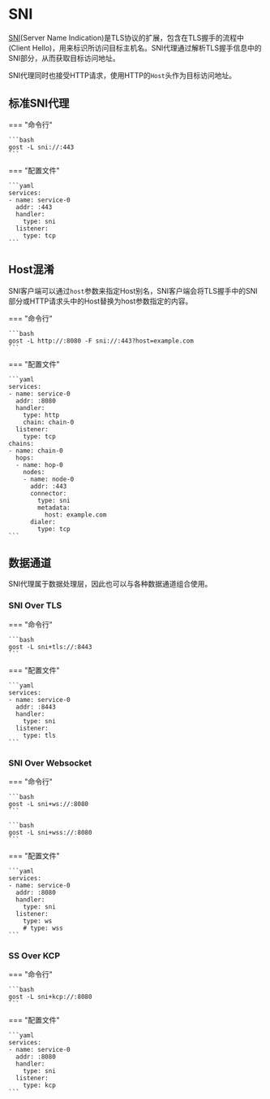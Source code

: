 # SNI

[SNI](https://www.cloudflare.com/zh-cn/learning/ssl/what-is-sni/)(Server Name Indication)是TLS协议的扩展，包含在TLS握手的流程中(Client Hello)，用来标识所访问目标主机名。SNI代理通过解析TLS握手信息中的SNI部分，从而获取目标访问地址。

SNI代理同时也接受HTTP请求，使用HTTP的`Host`头作为目标访问地址。

## 标准SNI代理

=== "命令行"

    ```bash
    gost -L sni://:443
    ```

=== "配置文件"

    ```yaml
    services:
    - name: service-0
      addr: :443
      handler:
        type: sni
      listener:
        type: tcp
    ```

## Host混淆

SNI客户端可以通过`host`参数来指定Host别名，SNI客户端会将TLS握手中的SNI部分或HTTP请求头中的Host替换为host参数指定的内容。

=== "命令行"

    ```bash
    gost -L http://:8080 -F sni://:443?host=example.com
    ```

=== "配置文件"

    ```yaml
    services:
    - name: service-0
      addr: :8080
      handler:
        type: http
        chain: chain-0
      listener:
        type: tcp
    chains:
    - name: chain-0
      hops:
      - name: hop-0
        nodes:
        - name: node-0
          addr: :443
          connector:
            type: sni
            metadata:
              host: example.com
          dialer:
            type: tcp
    ```


## 数据通道

SNI代理属于数据处理层，因此也可以与各种数据通道组合使用。

### SNI Over TLS

=== "命令行"

    ```bash
    gost -L sni+tls://:8443
    ```

=== "配置文件"

    ```yaml
    services:
    - name: service-0
      addr: :8443
      handler:
        type: sni
      listener:
        type: tls
    ```

### SNI Over Websocket

=== "命令行"

    ```bash
    gost -L sni+ws://:8080
    ```

    ```bash
    gost -L sni+wss://:8080
    ```

=== "配置文件"

    ```yaml
    services:
    - name: service-0
      addr: :8080
      handler:
        type: sni 
      listener:
        type: ws
        # type: wss
    ```

### SS Over KCP

=== "命令行"

    ```bash
    gost -L sni+kcp://:8080
    ```

=== "配置文件"

    ```yaml
    services:
    - name: service-0
      addr: :8080
      handler:
        type: sni
      listener:
        type: kcp
    ```
